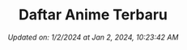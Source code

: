 <h1 align="center">Daftar Anime Terbaru</h1>

<p align="center"><em>Updated on: 1/2/2024 at Jan 2, 2024, 10:23:42 AM</em></p>

